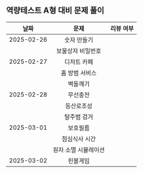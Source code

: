 ## 역량테스트 A형 대비 문제 풀이

|    날짜    |         문제         | 리뷰 여부 |
| :--------: | :------------------: | :-------: |
| 2025-02-26 |    숫자 만들기    |           |
|            |  보물상자 비밀번호   |           |
| 2025-02-27 |       디저트 카페      |           |
|            |    홈 방범 서비스    |           |
|            |        벽돌깨기      |           |
| 2025-02-28 |    무선충전      |           |
|            |      등산로조성      |           |
|            |     탈주범 검거      |           |
| 2025-03-01 |    보호필름    |           |
|            |       점심식사 시간       |           |
|            | 원자 소멸 시뮬레이션 |           |
| 2025-03-02 |       핀볼게임       |           |
